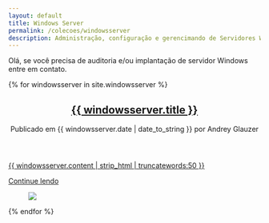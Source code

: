 ```yaml
---
layout: default
title: Windows Server
permalink: /colecoes/windowsserver
description: Administração, configuração e gerencimando de Servidores Windows, o melhor para trabalhar com client.
---
```

<div  class="alert">Olá, se você precisa de auditoria e/ou implantação de servidor Windows entre em contato.</div>

{% for windowsserver in site.windowsserver %}
   <div class="grid__column">
      <article  class="article__posts">
         <header class="article__header">
            <h2 class="article__title">
            	<a class="" title="{{ windowsserver.title }}" href="{% if site.baseurl == "/" %}{{ windowsserver.url }}{% else %}{{ windowsserver.url | prepend: site.baseurl }}{% endif %}">{{ windowsserver.title }}</a>
            </h2>
            <div class="article__meta">
            	<span  itemprop="datePublished" content="2017-01-01">Publicado em {{ windowsserver.date | date_to_string }} </span><span>por <span itemprop="author">Andrey Glauzer</span></span>
            </div>
         </header>
         <p itemprop="description" class="article__description">
         	<a href="{% if site.baseurl == "/" %}{{ windowsserver.url }}{% else %}{{ windowsserver.url | prepend: site.baseurl }}{% endif %}" class="" title="{{ windowsserver.title }}">{{ windowsserver.content | strip_html | truncatewords:50 }}</a>
         </p>
         <div class="article__button">
         	<a  href="{% if site.baseurl == "/" %}{{ windowsserver.url }}{% else %}{{ windowsserver.url | prepend: site.baseurl }}{% endif %}" class="nuxt-link-button nuxt-link-button--ghost" title="{{ windowsserver.title }}">Continue lendo</a>
         </div>
         <!---->
         <figure class="article__image" data-v-7cb2a31e=""><img src="\{{ windowsserver.img_background }}"></figure>
      </article>
   </div>
{% endfor %}
